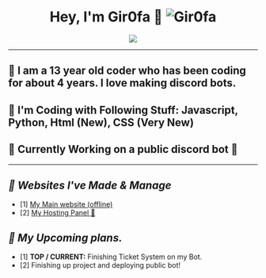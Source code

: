 # <div align="center">Hey, I'm Gir0fa :rocket: <img src="https://komarev.com/ghpvc/?username=Gir0fa&label=Profile%20views&color=00FFFF&style=flat" alt="Gir0fa" /></div>  
<p align="center"><img src="https://discord.c99.nl/widget/theme-1/1282734265955520545.png">

***

## :telescope: I am a 13 year old coder who has been coding for about 4 years. I love making discord bots.
## :seedling: I'm Coding with Following Stuff: Javascript, Python, Html (New), CSS (Very New)
## :exploding_head: Currently Working on a public discord bot :eyes:
***

## ***:link: Websites I've Made & Manage***
 - [1] [My Main website (offline)](https://gir0fa.com)
 - [2] [My Hosting Panel :eyes:](https://panel.gir0fa.com)

## ***:thinking: My Upcoming plans.***
 - [1] **TOP / CURRENT:**  Finishing Ticket System on my Bot.
 - [2] Finishing up project and deploying public bot!
<br/>
